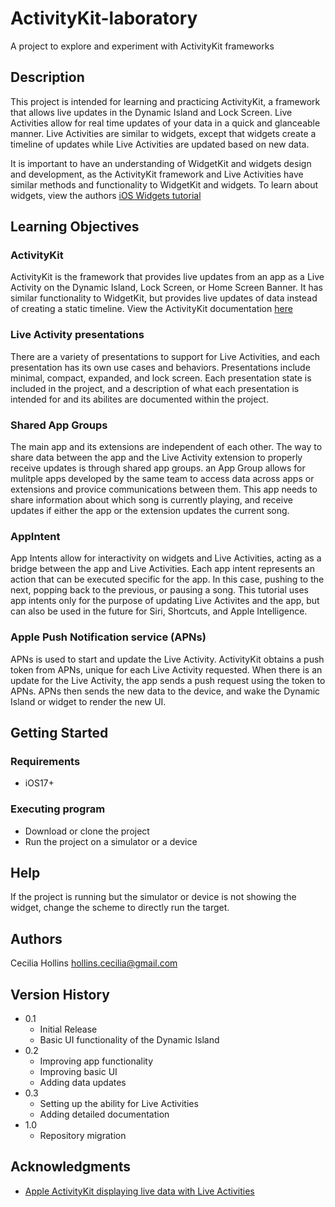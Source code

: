 # ActivityKit-laboratory
A project to explore and experiment with ActivityKit frameworks

## Description
This project is intended for learning and practicing ActivityKit, a framework that allows live updates in the Dynamic Island and Lock Screen. Live Activities allow for real time updates of your data in a quick and glanceable manner. Live Activities are similar to widgets, except that widgets create a timeline of updates while Live Activities are updated based on new data.

It is important to have an understanding of WidgetKit and widgets design and development, as the ActivityKit framework and Live Activities have similar methods and functionality to WidgetKit and widgets. To learn about widgets, view the authors [iOS Widgets tutorial](https://github.com/ceciliahollins/ios-widgets-tutorial)

## Learning Objectives

### ActivityKit

ActivityKit is the framework that provides live updates from an app as a Live Activity on the Dynamic Island, Lock Screen, or Home Screen Banner. It has similar functionality to WidgetKit, but provides live updates of data instead of creating a static timeline. View the ActivityKit documentation [here](https://developer.apple.com/documentation/activitykit)

### Live Activity presentations

There are a variety of presentations to support for Live Activities, and each presentation has its own use cases and behaviors. Presentations include minimal, compact, expanded, and lock screen. Each presentation state is included in the project, and a description of what each presentation is intended for and its abilites are documented within the project.

### Shared App Groups

The main app and its extensions are independent of each other. The way to share data between the app and the Live Activity extension to properly receive updates is through shared app groups. an App Group allows for mulitple apps developed by the same team to access data across apps or extensions and provice communications between them. This app needs to share information about which song is currently playing, and receive updates if either the app or the extension updates the current song.

### AppIntent

App Intents allow for interactivity on widgets and Live Activities, acting as a bridge between the app and Live Activities. Each app intent represents an action that can be executed specific for the app. In this case, pushing to the next, popping back to the previous, or pausing a song. This tutorial uses app intents only for the purpose of updating Live Activites and the app, but can also be used in the future for Siri, Shortcuts, and Apple Intelligence.


### Apple Push Notification service (APNs)

APNs is used to start and update the Live Activity. ActivityKit obtains a push token from APNs, unique for each Live Activity requested. When there is an update for the Live Activity, the app sends a push request using the token to APNs. APNs then sends the new data to the device, and wake the Dynamic Island or widget to render the new UI. 

## Getting Started

### Requirements

* iOS17+

### Executing program

* Download or clone the project
* Run the project on a simulator or a device

## Help

If the project is running but the simulator or device is not showing the widget, change the scheme to directly run the target.

## Authors

Cecilia Hollins 
hollins.cecilia@gmail.com

## Version History

* 0.1
    * Initial Release
    * Basic UI functionality of the Dynamic Island
* 0.2
    * Improving app functionality
    * Improving basic UI
    * Adding data updates 
* 0.3
    * Setting up the ability for Live Activities
    * Adding detailed documentation
* 1.0
    * Repository migration

## Acknowledgments

* [Apple ActivityKit displaying live data with Live Activities](https://developer.apple.com/documentation/activitykit/displaying-live-data-with-live-activities)
